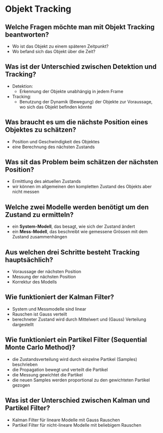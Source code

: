 # Objekt Tracking

## Welche Fragen möchte man mit Objekt Tracking beantworten?
* Wo ist das Objekt zu einem späteren Zeitpunkt?
* Wo befand sich das Objekt über die Zeit? 

## Was ist der Unterschied zwischen Detektion und Tracking?
* Detektion: 
    * Erkennung der Objekte unabhängig in jedem Frame
* Tracking: 
    * Benutzung der Dynamik (Bewegung) der Objekte zur Voraussage, wo sich das Objekt befinden könnte

## Was braucht es um die nächste Position eines Objektes zu schätzen?
* Position und Geschwindigkeit des Objektes
* eine Berechnung des nächsten Zustands

## Was sit das Problem beim schätzen der nächsten Position?
* Ermittlung des aktuellen Zustands
* wir können im allgemeinen den kompletten Zustand des Objekts aber nicht messen

## Welche zwei Modelle werden benötigt um den Zustand zu ermitteln?
* ein __System-Modell__, das besagt, wie sich der Zustand ändert
* ein __Mess-Modell__, das beschreibt wie gemessene Grössen mit dem Zustand zusammenhängen

## Aus welchen drei Schritte besteht Tracking hauptsächlich?
* Voraussage der nächsten Position
* Messung der nächsten Position
* Korrektur des Modells

## Wie funktioniert der Kalman Filter?
* System und Messmodelle sind linear
* Rauschen ist Gauss verteilt
* berechneter Zustand wird durch Mittelwert und (Gauss) Verteilung dargestellt

## Wie funktioniert ein Partikel Filter (Sequential Monte Carlo Method)?
* die Zustandsverteilung wird durch einzelne Partikel (Samples) beschrieben
* die Propagation bewegt und verteilt die Partikel
* die Messung gewichtet die Partikel
* die neuen Samples werden proportional zu den gewichteten Partikel gezogen

## Was ist der Unterschied zwischen Kalman und Partikel Filter?
* Kalman Filter für lineare Modelle mit Gauss Rauschen
* Partikel Filter für nicht-lineare Modelle mit beliebigem Rauschen

